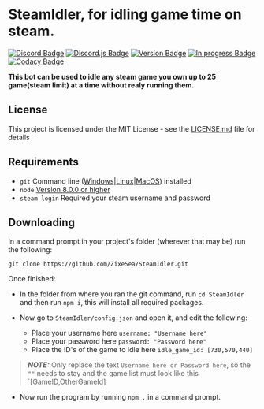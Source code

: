 # SteamIdler, for idling game time on steam.
[![Discord Badge](https://discordapp.com/api/guilds/98834803738054656/embed.png)](https://discordapp.com/invite/bZt8WkS)
[![Discord.js Badge](https://img.shields.io/badge/steam-user-blue.svg)](https://github.com/DoctorMcKay/node-steam-user)
[![Version Badge](https://img.shields.io/badge/Version-1.0.0-green.svg)](https://github.com/ZixeSea/SteamIdler)
[![In progress Badge](https://img.shields.io/badge/In%20progress-no-red.svg)](https://zixesea.com)
[![Codacy Badge](https://api.codacy.com/project/badge/Grade/3eb8a2ad06bf4208ac94ca4ad4efe0f5)](https://www.codacy.com/app/ZixeSea/SteamIdler?utm_source=github.com&amp;utm_medium=referral&amp;utm_content=ZixeSea/SteamIdler&amp;utm_campaign=Badge_Grade)

**This bot can be used to idle any steam game you own up to 25 game(steam limit) at a time without realy running them.**

## License
This project is licensed under the MIT License - see the [LICENSE.md](https://github.com/ZixeSea/SteamIdler/blob/master/LICENSE.md) file for details

## Requirements
- `git` Command line ([Windows](https://git-scm.com/download/win)|[Linux](https://git-scm.com/book/en/v2/Getting-Started-Installing-Git)|[MacOS](https://git-scm.com/download/mac)) installed
- `node` [Version 8.0.0 or higher](https://nodejs.org)
- `steam login` Required your steam username and password

## Downloading
In a command prompt in your project's folder (wherever that may be) run the following:

`git clone https://github.com/ZixeSea/SteamIdler.git`

Once finished:

- In the folder from where you ran the git command, run `cd SteamIdler` and then run `npm i`, this will install all required packages.

- Now go to `SteamIdler/config.json` and open it, and edit the following:
  * Place your username here `username: "Username here"`
  * Place your password here `password: "Password here"`
  * Place the ID's of the game to idle here `idle_game_id: [730,570,440]`
>***NOTE:*** Only replace the text `Username here or Password here`, so the `""` needs to stay and the game list must look like this `[GameID,OtherGameId]

- Now run the program by running `npm .` in a command prompt.
